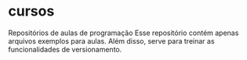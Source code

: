 # cursos
Repositórios de aulas de programação
Esse repositório contém apenas arquivos exemplos para aulas.
Além disso, serve para treinar as funcionalidades de versionamento.
